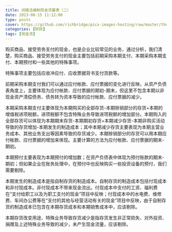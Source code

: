 ```yaml
---
title: 间接法编制现金流量表（二）
date: 2023-08-15 11:12:00
type: posts
cover: https://github.com/richbridge/picx-images-hosting/raw/master/thumbnail/财技.jpg
categories: [财技]
tags: [现金流]
---
```

购买商品、接受劳务支付的现金，也是企业比较常见的业务，通过分析，我们清楚，购买商品、接受劳务支付的现金主要包括前期采购本期支付、本期采购本期支付、本期预付和一些其他的特殊事项。



特殊事项主要包括应收冲应付、应收票据背书支付货款等。



前期采购本期支付我们可以通过应付帐款、应付票据的变化进行反映，从资产负债表角度上，主要体现为应付帐款、应付票据的期初-期末，但这里不包含本期以非现金资产清偿债务、债务转为资本导致的应付帐款、应付票据的减少。



本期采购本期支付主要体现为本期购买的全部存货-本期赊销部分的存货+本期的增值税进项税额，进项税额不包含特殊业务导致进项税额的增加部分。本期购入的全部存货可以体现为本期期末存货-本期期初存货+本期减少存货-本期非购买活动导致的存货增加-本期发生的制造成本；其中本期减少存货主要表现为本期主营业务成本、其他业务支出等因素导致的存货减少。本期赊销部分的存货可以用本期应付帐款、应付票据的增加来体现。主要计算的方法为应付帐款、应付票据的期末-期初。



本期预付主要表现为本期预付的增加数；在资产负债表中体现为预付账款的期末-期初；但如果企业在账务处理中，在预付中也反映购买一些投资设备的预付，我们需要剔除。



本期发生的制造成本是指自制存货的制造成本。自制存货的制造成本包括付现成本和非付现成本。非付现成本不带来现金流出。付现成本中支付的工资、福利费在“支付给职工以及为职工支付的现金”项目中反映；付现成本中的水电费、维修费、车间办公费等在“支付的其他与经营活动有关的现金”项目中反映，由于自制存货的制造成本已包含在本期存货成本和本期销售成本中，应该剔除。



本期存货改变用途、特殊业务导致存货减少是指存货发生非正常损失、对外投资、捐赠及上述特殊业务导致的减少，未产生现金流量，应该剔除。